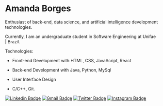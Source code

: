 # Amanda Borges

Enthusiast of back-end, data science, and artificial intelligence development technologies.

Currently, I am an undergraduate student in Software Engineering at Unifae | Brazil.

Technologies:

- Front-end Development with HTML, CSS, JavaScript, React

- Back-end Development with Java, Python, MySql

- User Interface Design

- C/C++, Git. 

[![Linkedin Badge](https://img.shields.io/badge/-Amanda%20Borges-323377?style=flat-square&logo=Linkedin&logoColor=white&link=https://www.linkedin.com/in/amandadecassiaborges/)](https://www.linkedin.com/in/amandadecassiaborges/)
[![Gmail Badge](https://img.shields.io/badge/-amandaborgeses@gmail.com-323377?style=flat-square&logo=Gmail&logoColor=white&link=mailto:amandaborgeses@gmail.com)](mailto:amandaborgeses@gmail.com)
[![Twitter Badge](https://img.shields.io/badge/-@amandaborgeses-323377?style=flat-square&labelColor=323377&logo=twitter&logoColor=white&link=https://twitter.com/amandaborgeses)](https://twitter.com/amandaborgeses) 
[![Instagram Badge](https://img.shields.io/badge/-amandadecassiaborges-323377?style=flat-square&logo=Instagram&logoColor=white&link=https://www.instagram.com/amandadecassiaborges/)](https://www.Instagram.com/amandadecassiaborges/)
